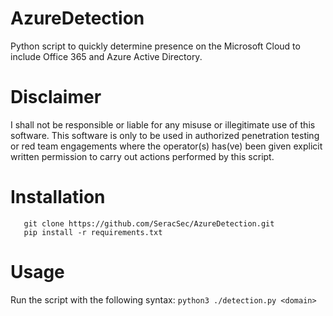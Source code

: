 # AzureDetection

Python script to quickly determine presence on the Microsoft Cloud to include Office 365 and Azure Active Directory.

# Disclaimer

I shall not be responsible or liable for any misuse or illegitimate use of this software. This software is only to be used in authorized penetration testing or red team engagements where the operator(s) has(ve) been given explicit written permission to carry out actions performed by this script.

# Installation

```
   git clone https://github.com/SeracSec/AzureDetection.git
   pip install -r requirements.txt
```

# Usage

Run the script with the following syntax:
  `python3 ./detection.py <domain>`
